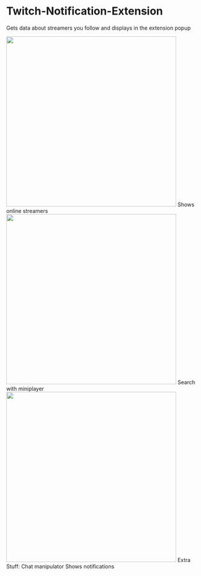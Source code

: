 # Twitch-Notification-Extension

Gets data about streamers you follow and displays in the extension popup

<img src="https://user-images.githubusercontent.com/29031600/73144115-e69deb00-40c7-11ea-9177-a2d6d6dac4cb.PNG" height="450px">
Shows online streamers
<img src="https://user-images.githubusercontent.com/29031600/73144118-e69deb00-40c7-11ea-9bcc-34acb2f6953b.PNG" height="450px">
Search with miniplayer
<img src="https://user-images.githubusercontent.com/29031600/73144114-e69deb00-40c7-11ea-945c-4f13cc6dbc65.PNG" height="450px">
Extra Stuff:
Chat manipulator
Shows notifications
